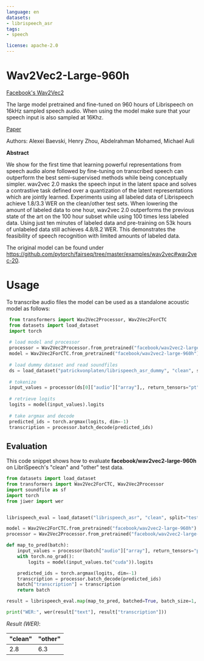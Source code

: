 ```yaml
---
language: en
datasets:
- librispeech_asr
tags:
- speech

license: apache-2.0
---
```


# Wav2Vec2-Large-960h

[Facebook's Wav2Vec2](https://ai.facebook.com/blog/wav2vec-20-learning-the-structure-of-speech-from-raw-audio/)

The large model pretrained and fine-tuned on 960 hours of Librispeech on 16kHz sampled speech audio. When using the model
make sure that your speech input is also sampled at 16Khz.

[Paper](https://arxiv.org/abs/2006.11477)

Authors: Alexei Baevski, Henry Zhou, Abdelrahman Mohamed, Michael Auli

**Abstract**

We show for the first time that learning powerful representations from speech audio alone followed by fine-tuning on transcribed speech can outperform the best semi-supervised methods while being conceptually simpler. wav2vec 2.0 masks the speech input in the latent space and solves a contrastive task defined over a quantization of the latent representations which are jointly learned. Experiments using all labeled data of Librispeech achieve 1.8/3.3 WER on the clean/other test sets. When lowering the amount of labeled data to one hour, wav2vec 2.0 outperforms the previous state of the art on the 100 hour subset while using 100 times less labeled data. Using just ten minutes of labeled data and pre-training on 53k hours of unlabeled data still achieves 4.8/8.2 WER. This demonstrates the feasibility of speech recognition with limited amounts of labeled data.

The original model can be found under https://github.com/pytorch/fairseq/tree/master/examples/wav2vec#wav2vec-20.


# Usage

To transcribe audio files the model can be used as a standalone acoustic model as follows:

```python
 from transformers import Wav2Vec2Processor, Wav2Vec2ForCTC
 from datasets import load_dataset
 import torch
 
 # load model and processor
 processor = Wav2Vec2Processor.from_pretrained("facebook/wav2vec2-large-960h")
 model = Wav2Vec2ForCTC.from_pretrained("facebook/wav2vec2-large-960h")
     
 # load dummy dataset and read soundfiles
 ds = load_dataset("patrickvonplaten/librispeech_asr_dummy", "clean", split="validation")
 
 # tokenize
 input_values = processor(ds[0]["audio"]["array"],, return_tensors="pt", padding="longest").input_values  # Batch size 1
 
 # retrieve logits
 logits = model(input_values).logits
 
 # take argmax and decode
 predicted_ids = torch.argmax(logits, dim=-1)
 transcription = processor.batch_decode(predicted_ids)
 ```
 
## Evaluation
 
This code snippet shows how to evaluate **facebook/wav2vec2-large-960h** on LibriSpeech's "clean" and "other" test data.
 
```python
from datasets import load_dataset
from transformers import Wav2Vec2ForCTC, Wav2Vec2Processor
import soundfile as sf
import torch
from jiwer import wer


librispeech_eval = load_dataset("librispeech_asr", "clean", split="test")

model = Wav2Vec2ForCTC.from_pretrained("facebook/wav2vec2-large-960h").to("cuda")
processor = Wav2Vec2Processor.from_pretrained("facebook/wav2vec2-large-960h")

def map_to_pred(batch):
    input_values = processor(batch["audio"]["array"], return_tensors="pt", padding="longest").input_values
    with torch.no_grad():
        logits = model(input_values.to("cuda")).logits

    predicted_ids = torch.argmax(logits, dim=-1)
    transcription = processor.batch_decode(predicted_ids)
    batch["transcription"] = transcription
    return batch

result = librispeech_eval.map(map_to_pred, batched=True, batch_size=1, remove_columns=["speech"])

print("WER:", wer(result["text"], result["transcription"]))
```

*Result (WER)*:

| "clean" | "other" |
|---|---|
| 2.8 | 6.3 |